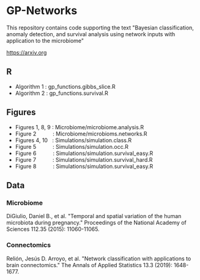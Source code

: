 # GP-Networks
This repository contains code supporting the text "Bayesian classification, anomaly detection, and survival analysis using network inputs with application to the microbiome"

https://arxiv.org

## R

* Algorithm 1 : gp_functions.gibbs_slice.R
* Algorithm 2 : gp_functions.survival.R

## Figures

* Figures 1, 8, 9 : Microbiome/microbiome.analysis.R
* Figure 2           : Microbiome/microbioms.networks.R
* Figures 4, 10   : Simulations/simulation.class.R
* Figure 5           : Simulations/simulation.occ.R
* Figure 6           : Simulations/simulation.survival_easy.R
* Figure 7           : Simulations/simulation.survival_hard.R
* Figure 8           : Simulations/simulation.survival_easy.R

## Data

### Microbiome

DiGiulio, Daniel B., et al. "Temporal and spatial variation of the human microbiota during pregnancy." Proceedings of the National Academy of Sciences 112.35 (2015): 11060-11065.

### Connectomics
Relión, Jesús D. Arroyo, et al. "Network classification with applications to brain connectomics." The Annals of Applied Statistics 13.3 (2019): 1648-1677.